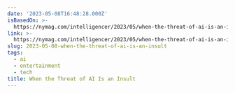 ```yaml
---
date: '2023-05-08T16:48:28.000Z'
isBasedOn: >-
  https://nymag.com/intelligencer/2023/05/when-the-threat-of-ai-is-an-insult.html
link: >-
  https://nymag.com/intelligencer/2023/05/when-the-threat-of-ai-is-an-insult.html
slug: 2023-05-08-when-the-threat-of-ai-is-an-insult
tags:
  - ai
  - entertainment
  - tech
title: When the Threat of AI Is an Insult
---
```



